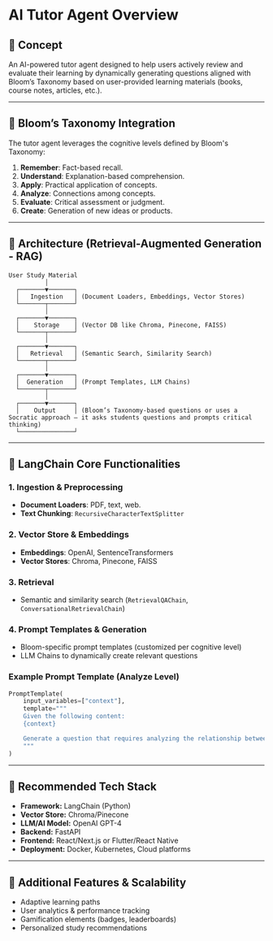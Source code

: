 # AI Tutor Agent Overview

## 📌 Concept
An AI-powered tutor agent designed to help users actively review and evaluate their learning by dynamically generating questions aligned with Bloom’s Taxonomy based on user-provided learning materials (books, course notes, articles, etc.).

---

## 📌 Bloom’s Taxonomy Integration

The tutor agent leverages the cognitive levels defined by Bloom's Taxonomy:

1. **Remember**: Fact-based recall.
2. **Understand**: Explanation-based comprehension.
3. **Apply**: Practical application of concepts.
4. **Analyze**: Connections among concepts.
5. **Evaluate**: Critical assessment or judgment.
6. **Create**: Generation of new ideas or products.

---

## 📌 Architecture (Retrieval-Augmented Generation - RAG)

```text
User Study Material
          │
  ┌───────▼───────┐
  │   Ingestion   │ (Document Loaders, Embeddings, Vector Stores)
  └───────┬───────┘
          │
  ┌───────▼───────┐
  │    Storage    │ (Vector DB like Chroma, Pinecone, FAISS)
  └───────┬───────┘
          │
  ┌───────▼───────┐
  │   Retrieval   │ (Semantic Search, Similarity Search)
  └───────┬───────┘
          │
  ┌───────▼───────┐
  │  Generation   │ (Prompt Templates, LLM Chains)
  └───────┬───────┘
          │
  ┌───────▼───────┐
  │    Output     │ (Bloom’s Taxonomy-based questions or uses a Socratic approach – it asks students questions and prompts critical thinking)
  └───────────────┘
```

---

## 📌 LangChain Core Functionalities

### 1. **Ingestion & Preprocessing**
- **Document Loaders**: PDF, text, web.
- **Text Chunking**: `RecursiveCharacterTextSplitter`

### 2. **Vector Store & Embeddings**
- **Embeddings**: OpenAI, SentenceTransformers
- **Vector Stores**: Chroma, Pinecone, FAISS

### 3. **Retrieval**
- Semantic and similarity search (`RetrievalQAChain`, `ConversationalRetrievalChain`)

### 4. **Prompt Templates & Generation**
- Bloom-specific prompt templates (customized per cognitive level)
- LLM Chains to dynamically create relevant questions

### Example Prompt Template (Analyze Level)
```python
PromptTemplate(
    input_variables=["context"],
    template="""
    Given the following content:
    {context}

    Generate a question that requires analyzing the relationship between concepts presented above.
    """
)
```

---

## 📌 Recommended Tech Stack

- **Framework:** LangChain (Python)
- **Vector Store:** Chroma/Pinecone
- **LLM/AI Model:** OpenAI GPT-4
- **Backend:** FastAPI
- **Frontend:** React/Next.js or Flutter/React Native
- **Deployment:** Docker, Kubernetes, Cloud platforms

---

## 📌 Additional Features & Scalability

- Adaptive learning paths
- User analytics & performance tracking
- Gamification elements (badges, leaderboards)
- Personalized study recommendations

